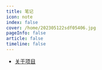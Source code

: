 ```yaml
---
title: 笔记
icon: note 
index: false
cover: /home/202305122sdf05406.jpg
pageInfo: false
article: false
timeline: false
---
```


- <HopeIcon icon="biji1"/> [关于项目](0aboutprojects.md)
